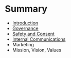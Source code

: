 # Summary

* [Introduction](README.md)
* [Governance](governance.md)
* [Safety and Consent](safety-and-consent.md)
* [Internal Communications](communications.md)
* Marketing
* Mission, Vision, Values

